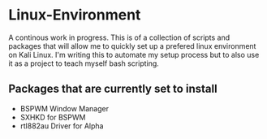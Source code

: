 # Linux-Environment
A continous work in progress. This is of a collection of scripts and packages that will allow me to quickly set up a prefered linux environment on Kali Linux. I'm writing this to automate my setup process but to also use it as a project to teach myself bash scripting.

## Packages that are currently set to install
* BSPWM Window Manager
* SXHKD for BSPWM
* rtl882au Driver for Alpha

